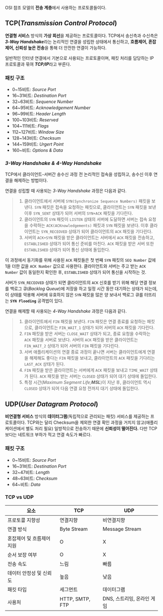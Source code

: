 OSI 참조 모델의 **전송 계층**에서 사용하는 프로토콜들이다.

## TCP(*Transmission Control Protocol*)

**연결형 서비스** 방식의 **가상 회선**을 제공하는 프로토콜이다. TCP에서 송신측과 수신측은 ***3-Way Handshake***라는 논리적인 연결을 성립한 상태에서 통신하고, **흐름제어, 혼잡제어, 신뢰성 높은 전송**을 통해 더 안전한 연결이 가능하다.

일반적인 인터넷 연결에서 기본으로 사용되는 프로토콜이며, 패킷 처리를 담당하는 IP 프로토콜과 묶여 ***TCP/IP***라고 부른다.

### 패킷 구조

 * 0~15비트: *Source Port*
 * 16~31비트: *Destination Port*
 * 32~63비트: *Sequence Number*
 * 64~95비트: *Acknowledgement Number*
 * 96~99비트: *Header Length*
 * 100~103비트: *Reserved*
 * 104~111비트: *Flags*
 * 112~127비트: *Window Size*
 * 128~143비트: *Checksum*
 * 144~159비트: *Urgert Point*
 * 160~비트: *Options & Data*

### *3-Way Handshake & 4-Way Handshake*

TCP에서 클라이언트-서버간 송수신 과정 전 논리적인 접속을 성립하고, 송수신 이후 연결을 해제하는 방법이다.

연결을 성립할 때 사용되는 *3-Way Handshake* 과정은 다음과 같다.

> 1. 클라이언트에서 서버에 `SYN(Synchronize Sequence Numbers)` 패킷을 보낸다. `SYN` 패킷은 접속을 요청하는 패킷으로, 클라이언트는 `SYN` 패킷을 보낸 이후 `SYN_SENT` 상태가 되어 서버의 `SYN+ACK` 패킷을 기다린다.
> 2. 클라이언트의 `SYN` 패킷이 `LISTEN` 상태의 서버에 도달하면 서버는 접속 요청을 수락하는 `ACK(ACKnowledgements)` 패킷과 `SYN` 패킷을 보낸다. 이후 클라이언트는 `SYN_RECEOVED` 상태가 되어 클라이언트의 `ACK` 패킷을 기다린다.
> 3. 서버의 `ACK+SYN` 패킷을 받은 클라이언트는 서버에서 `ACK` 패킷을 전송하고, `ESTABLISHED` 상태가 되어 통신 준비를 마친다. `ACK` 패킷을 받은 서버 또한 `ESTABLISHED` 상태가 되어 통신 상태에 돌입한다.

이 과정에서 동기화를 위해 사용된 `ACK` 패킷들은 첫 번째 `SYN` 패킷의 `SEQ Number` 값에 1을 더한 값을 `ACK Number` 값으로 사용한다. 클라이언트와 서버는 주고 받는 `ACK Number` 값이 동일한지 확인한 후, `ESTABLISHED` 상태가 되어 통신을 시작하는 것.

서버가 `SYN_RECEOVED` 상태가 되면 클라이언트의 `ACK` 신호를 받기 위해 해당 연결 정보를 백로그 큐(*Backlog Queue*)에 저장을 하고 일정 시간 동안 대기하는 상태가 되는데, 이 상태를 악용해 서버에 유효하지 않은 `SYN` 패킷을 많은 양 보내서 백로그 큐를 터뜨리는 **`SYN Flooding`** 공격법이 있다.

연결을 해제할 때 사용되는 *4-Way Handshake* 과정은 다음과 같다.

> 1. 클라이언트에서 `FIN` 패킷을 보낸다. `FIN` 패킷은 연결 종료를 요청하는 패킷으로, 클라이언트는 `FIN_WAIT_1` 상태가 되어 서버의 `ACK` 패킷을 기다린다.
> 2. `FIN` 패킷을 받은 서버는 `CLOSE_WAIT` 상태가 되고, 종료 요청을 수락하는 `ACK` 패킷을 서버로 보낸다. 서버의 `ACK` 패킷을 받은 클라이언트는 `FIN_WAIT_2` 상태가 되어 서버의 `FIN` 패킷을 기다린다.
> 3. 서버 애플리케이션의 연결 종료 과정이 끝나면 서버는 클라이언트에게 연결을 해제해도 좋다는 `FIN` 패킷을 보내고, 클라이언트의 `ACK` 패킷을 기다리는 `LAST_ACK` 상태가 된다.
> 4. `FIN` 패킷을 받은 클라이언트는 서버에게 `ACK` 패킷을 보내고 `TIME_WAIT` 상태가 된다. `ACK` 패킷을 받는 서버는 `CLOSED` 상태가 되어 대기 상태에 돌입한다.
> 5. 특정 시간(*Maximum Segment Life;**MSL***)이 지난 후, 클라이언트 역시 `CLOSED` 상태가 되어 다음 연결 요청 전까지 대기 상태에 돌입한다.

## UDP(*User Datagram Protocol*)

**비연결형 서비스** 방식의 **데이터그램**(독립적으로 관리되는 패킷) 서비스를 제공하는 프로토콜이다. TCP와는 달리 Checksum을 제외한 연결 확인 과정을 거치지 않고(애플리케이션에서 별도 처리 필요) 일방적으로 전송하기 때문에 **신뢰성이 떨어진다.** 다만 TCP보다는 네트워크 부하가 적고 연결 속도가 빠르다.

### 패킷 구조

 * 0~15비트: *Source Port*
 * 16~31비트: *Destination Port*
 * 32~47비트: *Length*
 * 48~63비트: *Checksum*
 * 64~비트: *Data*

### TCP vs UDP

| 요소 | TCP | UDP |
|-|-|-|
| 프로토콜 지향성 | 연결지향 | 비연결지향 |
| 연결 방식 | Byte Stream | Message Stream |
| 혼잡제어 및 흐름제어 지원 | O | X |
| 순서 보장 여부 | O | X |
| 전송 속도 | 느림 | 빠름 |
| 데이터 안정성 및 신뢰도 | 높음 | 낮음 |
| 패킷 타입 | 세그먼트 | 데이터그램 |
| 사용처 | HTTP, SMTP, FTP | DNS, 스트리밍, 온라인 게임 |
